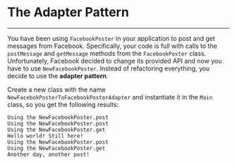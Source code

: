 # The Adapter Pattern
---

You have been using `FacebookPoster` in your application to post and get messages from Facebook. Specifically, your code is full with calls to the `postMessage` and `getMessage` methods from the `FacebookPoster` class. Unfortunately, Facebook decided to change its provided API and now you have to use `NewFacebookPoster`. Instead of refactoring everything, you decide to use the **adapter pattern**.

Create a new class with the name `NewFacebokPosterToFacebookPosterAdapter` and instantiate it in the `Main` class, so you get the following results:

```
Using the NewFacebookPoster.post
Using the NewFacebookPoster.post
Using the NewFacebookPoster.get
Hello world! Still here!
Using the NewFacebookPoster.post
Using the NewFacebookPoster.get
Another day, another post!
```
